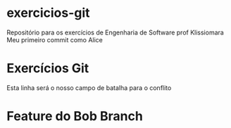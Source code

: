 # exercicios-git
Repositório para os exercícios de Engenharia de Software prof Klissiomara
Meu primeiro commit como Alice
# Exercícios Git
Esta linha será o nosso campo de batalha para o conflito
# Feature do Bob Branch

